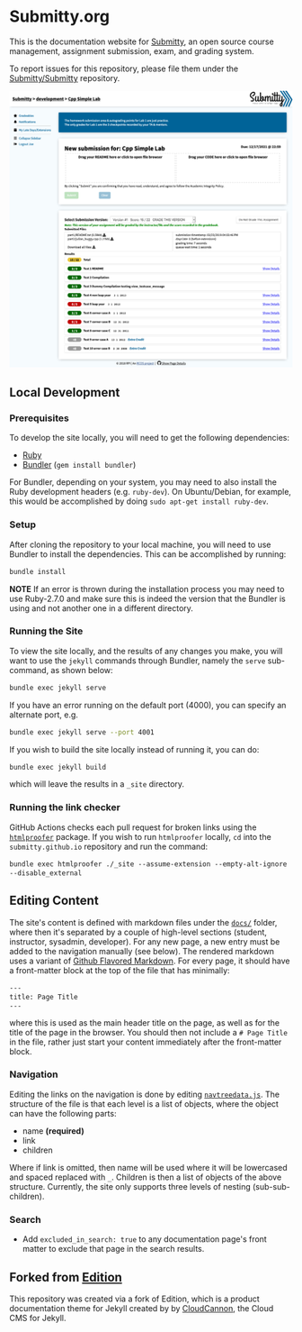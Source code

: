 # Submitty.org

This is the documentation website for [Submitty](http://submitty.org),
an open source course management, assignment submission, exam, and grading system.


To report issues for this repository, please file them under the
[Submitty/Submitty](https://github.com/Submitty/Submitty) repository.

![Submitty screenshot](images/Submission_Result_Buggy.png)

## Local Development

### Prerequisites

To develop the site locally, you will need to get the following dependencies:

* [Ruby](https://www.ruby-lang.org/en/)
* [Bundler](https://bundler.io/) (`gem install bundler`)

For Bundler, depending on your system, you may need to also install the
Ruby development headers (e.g. `ruby-dev`). On Ubuntu/Debian,
for example, this would be accomplished by doing `sudo apt-get install ruby-dev`.

### Setup

After cloning the repository to your local machine, you will need to use
Bundler to install the dependencies. This can be accomplished
by running:

```bash
bundle install
```
   **NOTE**
   If an error is thrown during the installation process you may need to use 
   Ruby-2.7.0 and make sure this is indeed the version that the Bundler is
   using and not another one in a different directory.

### Running the Site

To view the site locally, and the results of any changes you make,
you will want to use the `jekyll` commands through Bundler, namely
the `serve` sub-command, as shown below:

```bash
bundle exec jekyll serve
```

If you have an error running on the default port (4000), you can specify an
alternate port, e.g.

```bash
bundle exec jekyll serve --port 4001
```


If you wish to build the site locally instead of running it, you can do:

```bash
bundle exec jekyll build
```

which will leave the results in a `_site` directory.

### Running the link checker

GitHub Actions checks each pull request for broken links using the
[`htmlproofer`](https://github.com/gjtorikian/html-proofer)
package.  If you wish to run `htmlproofer` locally, `cd` into the `submitty.github.io`
repository and run the command:
```
bundle exec htmlproofer ./_site --assume-extension --empty-alt-ignore --disable_external
```

## Editing Content

The site's content is defined with markdown files under the
[`docs/`](https://github.com/Submitty/submitty.github.io/blob/main/_docs) folder, where
then it's separated by a couple of high-level sections (student, instructor,
sysadmin, developer).  For any new page, a new entry must be added to the
navigation manually (see below). The rendered markdown uses a variant of
[Github Flavored Markdown](https://github.github.com/gfm/). For every page,
it should have a front-matter block at the top of the file that has minimally:

```
---
title: Page Title
---
```

where this is used as the main header title on the page, as well as for the title
of the page in the browser. You should then not include a `# Page Title`
in the file, rather just start your content immediately after the front-matter block.

### Navigation

Editing the links on the navigation is done by editing
[`navtreedata.js`](https://github.com/Submitty/submitty.github.io/blob/main/navtreedata.js).
The structure of the file is that each level is a list of objects, where the object can have the following parts:

* name __(required)__
* link
* children

Where if link is omitted, then name will be used where it will be lowercased
and spaced replaced with `_`. Children is then a list of objects of the
above structure. Currently, the site only supports three levels of nesting (sub-sub-children).

### Search

* Add `excluded_in_search: true` to any documentation page's front matter to exclude that page in the search results.

## Forked from [Edition](https://github.com/CloudCannon/edition-jekyll-template)

This repository was created via a fork of Edition, which is a product documentation theme for Jekyll created
by by [CloudCannon](http://cloudcannon.com/), the Cloud CMS for Jekyll.
